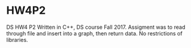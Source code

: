 # HW4P2
DS HW4 P2
Written in C++, DS course Fall 2017. 
Assigment was to read through file and insert into a graph, then return data. No restrictions of libraries.

